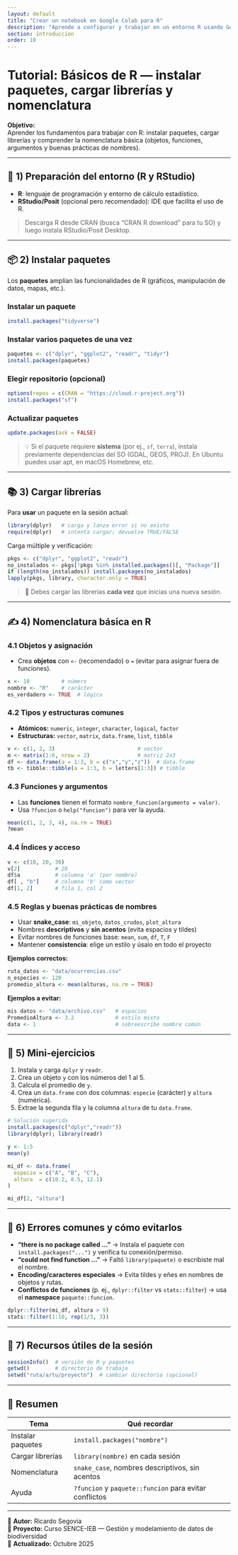 ```yaml
---
layout: default
title: "Crear un notebook en Google Colab para R"
description: "Aprende a configurar y trabajar en un entorno R usando Google Colab sin necesidad de instalar nada en tu computador."
section: introduccion
order: 10
---
```


# Tutorial: Básicos de R — instalar paquetes, cargar librerías y nomenclatura

**Objetivo:**  
Aprender los fundamentos para trabajar con R: instalar paquetes, cargar librerías y comprender la nomenclatura básica (objetos, funciones, argumentos y buenas prácticas de nombres).

---

## 🧰 1) Preparación del entorno (R y RStudio)

- **R**: lenguaje de programación y entorno de cálculo estadístico.  
- **RStudio/Posit** (opcional pero recomendado): IDE que facilita el uso de R.

> Descarga R desde CRAN (busca “CRAN R download” para tu SO) y luego instala RStudio/Posit Desktop.

---

## 📦 2) Instalar paquetes

Los **paquetes** amplían las funcionalidades de R (gráficos, manipulación de datos, mapas, etc.).

### Instalar un paquete
```r
install.packages("tidyverse")
```

### Instalar varios paquetes de una vez
```r
paquetes <- c("dplyr", "ggplot2", "readr", "tidyr")
install.packages(paquetes)
```

### Elegir repositorio (opcional)
```r
options(repos = c(CRAN = "https://cloud.r-project.org"))
install.packages("sf")
```

### Actualizar paquetes
```r
update.packages(ask = FALSE)
```

> 💡 Si el paquete requiere **sistema** (por ej., `sf`, `terra`), instala previamente dependencias del SO (GDAL, GEOS, PROJ). En Ubuntu puedes usar apt, en macOS Homebrew, etc.

---

## 📚 3) Cargar librerías

Para **usar** un paquete en la sesión actual:

```r
library(dplyr)   # carga y lanza error si no existe
require(dplyr)   # intenta cargar; devuelve TRUE/FALSE
```

Carga múltiple y verificación:
```r
pkgs <- c("dplyr", "ggplot2", "readr")
no_instalados <- pkgs[!pkgs %in% installed.packages()[, "Package"]]
if (length(no_instalados)) install.packages(no_instalados)
lapply(pkgs, library, character.only = TRUE)
```

> 🔁 Debes cargar las librerías **cada vez** que inicias una nueva sesión.

---

## ✍️ 4) Nomenclatura básica en R

### 4.1 Objetos y asignación
- Crea **objetos** con `<-` (recomendado) o `=` (evitar para asignar fuera de funciones).
```r
x <- 10          # número
nombre <- "R"    # carácter
es_verdadero <- TRUE  # lógico
```

### 4.2 Tipos y estructuras comunes
- **Atómicos:** `numeric`, `integer`, `character`, `logical`, `factor`
- **Estructuras:** `vector`, `matrix`, `data.frame`, `list`, `tibble`

```r
v <- c(1, 2, 3)                          # vector
m <- matrix(1:6, nrow = 2)               # matriz 2x3
df <- data.frame(a = 1:3, b = c("x","y","z"))  # data.frame
tb <- tibble::tibble(a = 1:3, b = letters[1:3]) # tibble
```

### 4.3 Funciones y argumentos
- Las **funciones** tienen el formato `nombre_funcion(argumento = valor)`.
- Usa `?funcion` o `help("funcion")` para ver la ayuda.

```r
mean(c(1, 2, 3, 4), na.rm = TRUE)
?mean
```

### 4.4 Índices y acceso
```r
v <- c(10, 20, 30)
v[2]           # 20
df$a           # columna 'a' (por nombre)
df[ , "b"]     # columna 'b' como vector
df[1, 2]       # fila 1, col 2
```

### 4.5 Reglas y buenas prácticas de nombres
- Usar **snake_case**: `mi_objeto`, `datos_crudos`, `plot_altura`
- Nombres **descriptivos** y **sin acentos** (evita espacios y tildes)
- Evitar nombres de funciones base: `mean`, `sum`, `df`, `T`, `F`
- Mantener **consistencia**: elige un estilo y úsalo en todo el proyecto

**Ejemplos correctos:**
```r
ruta_datos <- "data/ocurrencias.csv"
n_especies <- 120
promedio_altura <- mean(alturas, na.rm = TRUE)
```

**Ejemplos a evitar:**
```r
mis datos <- "data/archivo.csv"   # espacios
PromedioAltura <- 3.2             # estilo mixto
data <- 1                         # sobreescribe nombre común
```

---

## 🧪 5) Mini‑ejercicios

1. Instala y carga `dplyr` y `readr`.  
2. Crea un objeto `y` con los números del 1 al 5.  
3. Calcula el promedio de `y`.  
4. Crea un `data.frame` con dos columnas: `especie` (carácter) y `altura` (numérica).  
5. Extrae la segunda fila y la columna `altura` de tu `data.frame`.

```r
# Solución sugerida
install.packages(c("dplyr","readr"))
library(dplyr); library(readr)

y <- 1:5
mean(y)

mi_df <- data.frame(
  especie = c("A", "B", "C"),
  altura  = c(10.2, 8.5, 12.1)
)

mi_df[2, "altura"]
```

---

## 🧯 6) Errores comunes y cómo evitarlos

- **“there is no package called …”** → Instala el paquete con `install.packages("...")` y verifica tu conexión/permiso.  
- **“could not find function …”** → Faltó `library(paquete)` o escribiste mal el nombre.  
- **Encoding/caracteres especiales** → Evita tildes y eñes en nombres de objetos y rutas.  
- **Conflictos de funciones** (p. ej., `dplyr::filter` vs `stats::filter`) → usa el **namespace** `paquete::funcion`.

```r
dplyr::filter(mi_df, altura > 9)
stats::filter(1:10, rep(1/3, 3))
```

---

## 🧭 7) Recursos útiles de la sesión

```r
sessionInfo()  # versión de R y paquetes
getwd()        # directorio de trabajo
setwd("ruta/a/tu/proyecto")  # cambiar directorio (opcional)
```

---

## 🎯 Resumen

| Tema | Qué recordar |
|---|---|
| Instalar paquetes | `install.packages("nombre")` |
| Cargar librerías | `library(nombre)` en cada sesión |
| Nomenclatura | `snake_case`, nombres descriptivos, sin acentos |
| Ayuda | `?funcion` y `paquete::funcion` para evitar conflictos |

---

📘 **Autor:** Ricardo Segovia  
🧩 **Proyecto:** Curso SENCE-IEB — Gestión y modelamiento de datos de biodiversidad  
📅 **Actualizado:** Octubre 2025